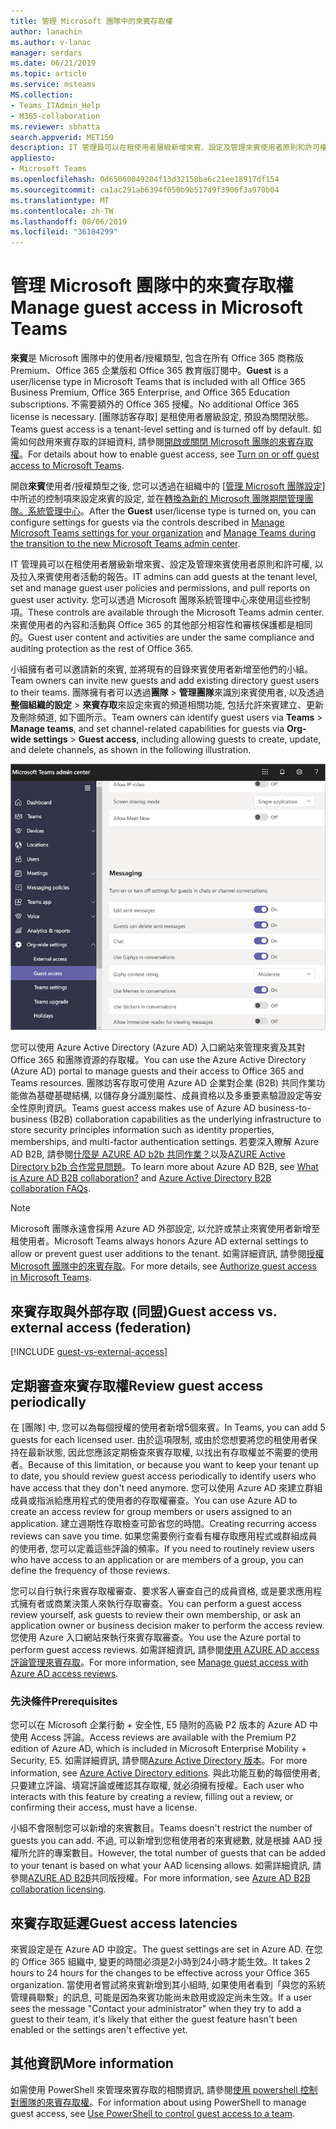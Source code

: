 ```yaml
---
title: 管理 Microsoft 團隊中的來賓存取權
author: lanachin
ms.author: v-lanac
manager: serdars
ms.date: 06/21/2019
ms.topic: article
ms.service: msteams
MS.collection:
- Teams_ITAdmin_Help
- M365-collaboration
ms.reviewer: sbhatta
search.appverid: MET150
description: IT 管理員可以在租使用者層級新增來賓、設定及管理來賓使用者原則和許可權、決定哪些使用者可以邀請客人, 以及拉入來賓使用者活動的報告。
appliesto:
- Microsoft Teams
ms.openlocfilehash: 0d65060049204f13d32158ba6c21ee18917df154
ms.sourcegitcommit: ca1ac291ab6394f050b9b517d9f3906f3a970b04
ms.translationtype: MT
ms.contentlocale: zh-TW
ms.lasthandoff: 08/06/2019
ms.locfileid: "36184299"
---
```

<a name="manage-guest-access-in-microsoft-teams"></a><span data-ttu-id="09dfe-103">管理 Microsoft 團隊中的來賓存取權</span><span class="sxs-lookup"><span data-stu-id="09dfe-103">Manage guest access in Microsoft Teams</span></span>
======================================

<span data-ttu-id="09dfe-104">**來賓**是 Microsoft 團隊中的使用者/授權類型, 包含在所有 Office 365 商務版 Premium、Office 365 企業版和 Office 365 教育版訂閱中。</span><span class="sxs-lookup"><span data-stu-id="09dfe-104">**Guest** is a user/license type in Microsoft Teams that is included with all Office 365 Business Premium, Office 365 Enterprise, and Office 365 Education subscriptions.</span></span> <span data-ttu-id="09dfe-105">不需要額外的 Office 365 授權。</span><span class="sxs-lookup"><span data-stu-id="09dfe-105">No additional Office 365 license is necessary.</span></span> <span data-ttu-id="09dfe-106">[團隊訪客存取] 是租使用者層級設定, 預設為關閉狀態。</span><span class="sxs-lookup"><span data-stu-id="09dfe-106">Teams guest access is a tenant-level setting and is turned off by default.</span></span> <span data-ttu-id="09dfe-107">如需如何啟用來賓存取的詳細資料, 請參閱[開啟或關閉 Microsoft 團隊的來賓存取權](set-up-guests.md)。</span><span class="sxs-lookup"><span data-stu-id="09dfe-107">For details about how to enable guest access, see [Turn on or off guest access to Microsoft Teams](set-up-guests.md).</span></span>

<span data-ttu-id="09dfe-108">開啟**來賓**使用者/授權類型之後, 您可以透過在組織中的 [[管理 Microsoft 團隊設定](enable-features-office-365.md)] 中所述的控制項來設定來賓的設定, 並在[轉換為新的 Microsoft 團隊期間管理團隊。系統管理中心](manage-teams-skypeforbusiness-admin-center.md)。</span><span class="sxs-lookup"><span data-stu-id="09dfe-108">After the **Guest** user/license type is turned on, you can configure settings for guests via the controls described in [Manage Microsoft Teams settings for your organization](enable-features-office-365.md) and [Manage Teams during the transition to the new Microsoft Teams admin center](manage-teams-skypeforbusiness-admin-center.md).</span></span>     
    
<span data-ttu-id="09dfe-109">IT 管理員可以在租使用者層級新增來賓、設定及管理來賓使用者原則和許可權, 以及拉入來賓使用者活動的報告。</span><span class="sxs-lookup"><span data-stu-id="09dfe-109">IT admins can add guests at the tenant level, set and manage guest user policies and permissions, and pull reports on guest user activity.</span></span> <span data-ttu-id="09dfe-110">您可以透過 Microsoft 團隊系統管理中心來使用這些控制項。</span><span class="sxs-lookup"><span data-stu-id="09dfe-110">These controls are available through the Microsoft Teams admin center.</span></span> <span data-ttu-id="09dfe-111">來賓使用者的內容和活動與 Office 365 的其他部分相容性和審核保護都是相同的。</span><span class="sxs-lookup"><span data-stu-id="09dfe-111">Guest user content and activities are under the same compliance and auditing protection as the rest of Office 365.</span></span>

<span data-ttu-id="09dfe-112">小組擁有者可以邀請新的來賓, 並將現有的目錄來賓使用者新增至他們的小組。</span><span class="sxs-lookup"><span data-stu-id="09dfe-112">Team owners can invite new guests and add existing directory guest users to their teams.</span></span> <span data-ttu-id="09dfe-113">團隊擁有者可以透過**團隊** > **管理團隊**來識別來賓使用者, 以及透過**整個組織的設定** > **來賓存取**來設定來賓的頻道相關功能, 包括允許來賓建立、更新及刪除頻道, 如下圖所示。</span><span class="sxs-lookup"><span data-stu-id="09dfe-113">Team owners can identify guest users via **Teams** > **Manage teams**, and set channel-related capabilities for guests via **Org-wide settings** > **Guest access**, including allowing guests to create, update, and delete channels, as shown in the following illustration.</span></span>

![團隊中的來賓許可權設定](media/manage-guest-access-image1.png)
  
<span data-ttu-id="09dfe-115">您可以使用 Azure Active Directory (Azure AD) 入口網站來管理來賓及其對 Office 365 和團隊資源的存取權。</span><span class="sxs-lookup"><span data-stu-id="09dfe-115">You can use the Azure Active Directory (Azure AD) portal to manage guests and their access to Office 365 and Teams resources.</span></span> <span data-ttu-id="09dfe-116">團隊訪客存取可使用 Azure AD 企業對企業 (B2B) 共同作業功能做為基礎基礎結構, 以儲存身分識別屬性、成員資格以及多重要素驗證設定等安全性原則資訊。</span><span class="sxs-lookup"><span data-stu-id="09dfe-116">Teams guest access makes use of Azure AD business-to-business (B2B) collaboration capabilities as the underlying infrastructure to store security principles information such as identity properties, memberships, and multi-factor authentication settings.</span></span> <span data-ttu-id="09dfe-117">若要深入瞭解 Azure AD B2B, 請參閱[什麼是 AZURE AD b2b 共同作業？](https://go.microsoft.com/fwlink/p/?linkid=853011)以及[AZURE Active Directory b2b 合作常見問題](https://go.microsoft.com/fwlink/p/?linkid=853020)。</span><span class="sxs-lookup"><span data-stu-id="09dfe-117">To learn more about Azure AD B2B, see [What is Azure AD B2B collaboration?](https://go.microsoft.com/fwlink/p/?linkid=853011) and [Azure Active Directory B2B collaboration FAQs](https://go.microsoft.com/fwlink/p/?linkid=853020).</span></span>

> [!NOTE]
> <span data-ttu-id="09dfe-118">Microsoft 團隊永遠會採用 Azure AD 外部設定, 以允許或禁止來賓使用者新增至租使用者。</span><span class="sxs-lookup"><span data-stu-id="09dfe-118">Microsoft Teams always honors Azure AD external settings to allow or prevent guest user additions to the tenant.</span></span> <span data-ttu-id="09dfe-119">如需詳細資訊, 請參閱[授權 Microsoft 團隊中的來賓存取](Teams-dependencies.md)。</span><span class="sxs-lookup"><span data-stu-id="09dfe-119">For more details, see [Authorize guest access in Microsoft Teams](Teams-dependencies.md).</span></span>
  
## <a name="guest-access-vs-external-access-federation"></a><span data-ttu-id="09dfe-120">來賓存取與外部存取 (同盟)</span><span class="sxs-lookup"><span data-stu-id="09dfe-120">Guest access vs. external access (federation)</span></span>

[!INCLUDE [guest-vs-external-access](includes/guest-vs-external-access.md)]

## <a name="review-guest-access-periodically"></a><span data-ttu-id="09dfe-121">定期審查來賓存取權</span><span class="sxs-lookup"><span data-stu-id="09dfe-121">Review guest access periodically</span></span>

<span data-ttu-id="09dfe-122">在 [團隊] 中, 您可以為每個授權的使用者新增5個來賓。</span><span class="sxs-lookup"><span data-stu-id="09dfe-122">In Teams, you can add 5 guests for each licensed user.</span></span> <span data-ttu-id="09dfe-123">由於這項限制, 或由於您想要將您的租使用者保持在最新狀態, 因此您應該定期檢查來賓存取權, 以找出有存取權並不需要的使用者。</span><span class="sxs-lookup"><span data-stu-id="09dfe-123">Because of this limitation, or because you want to keep your tenant up to date, you should review guest access periodically to identify users who have access that they don't need anymore.</span></span> <span data-ttu-id="09dfe-124">您可以使用 Azure AD 來建立群組成員或指派給應用程式的使用者的存取權審查。</span><span class="sxs-lookup"><span data-stu-id="09dfe-124">You can use Azure AD to create an access review for group members or users assigned to an application.</span></span> <span data-ttu-id="09dfe-125">建立週期性存取檢查可節省您的時間。</span><span class="sxs-lookup"><span data-stu-id="09dfe-125">Creating recurring access reviews can save you time.</span></span> <span data-ttu-id="09dfe-126">如果您需要例行查看有權存取應用程式或群組成員的使用者, 您可以定義這些評論的頻率。</span><span class="sxs-lookup"><span data-stu-id="09dfe-126">If you need to routinely review users who have access to an application or are members of a group, you can define the frequency of those reviews.</span></span> 

<span data-ttu-id="09dfe-127">您可以自行執行來賓存取權審查、要求客人審查自己的成員資格, 或是要求應用程式擁有者或商業決策人來執行存取審查。</span><span class="sxs-lookup"><span data-stu-id="09dfe-127">You can perform a guest access review yourself, ask guests to review their own membership, or ask an application owner or business decision maker to perform the access review.</span></span> <span data-ttu-id="09dfe-128">您使用 Azure 入口網站來執行來賓存取審查。</span><span class="sxs-lookup"><span data-stu-id="09dfe-128">You use the Azure portal to perform guest access reviews.</span></span> <span data-ttu-id="09dfe-129">如需詳細資訊, 請參閱[使用 AZURE AD access 評論管理來賓存取](https://docs.microsoft.com/en-us/azure/active-directory/governance/manage-guest-access-with-access-reviews)。</span><span class="sxs-lookup"><span data-stu-id="09dfe-129">For more information, see [Manage guest access with Azure AD access reviews](https://docs.microsoft.com/en-us/azure/active-directory/governance/manage-guest-access-with-access-reviews).</span></span>

###  <a name="prerequisites"></a><span data-ttu-id="09dfe-130">先決條件</span><span class="sxs-lookup"><span data-stu-id="09dfe-130">Prerequisites</span></span>

<span data-ttu-id="09dfe-131">您可以在 Microsoft 企業行動 + 安全性, E5 隨附的高級 P2 版本的 Azure AD 中使用 Access 評論。</span><span class="sxs-lookup"><span data-stu-id="09dfe-131">Access reviews are available with the Premium P2 edition of Azure AD, which is included in Microsoft Enterprise Mobility + Security, E5.</span></span> <span data-ttu-id="09dfe-132">如需詳細資訊, 請參閱[Azure Active Directory 版本](https://docs.microsoft.com/en-us/azure/active-directory/fundamentals/active-directory-whatis)。</span><span class="sxs-lookup"><span data-stu-id="09dfe-132">For more information, see [Azure Active Directory editions](https://docs.microsoft.com/en-us/azure/active-directory/fundamentals/active-directory-whatis).</span></span> <span data-ttu-id="09dfe-133">與此功能互動的每個使用者, 只要建立評論、填寫評論或確認其存取權, 就必須擁有授權。</span><span class="sxs-lookup"><span data-stu-id="09dfe-133">Each user who interacts with this feature by creating a review, filling out a review, or confirming their access, must have a license.</span></span>

<span data-ttu-id="09dfe-134">小組不會限制您可以新增的來賓數目。</span><span class="sxs-lookup"><span data-stu-id="09dfe-134">Teams doesn't restrict the number of guests you can add.</span></span> <span data-ttu-id="09dfe-135">不過, 可以新增到您租使用者的來賓總數, 就是根據 AAD 授權所允許的專案數目。</span><span class="sxs-lookup"><span data-stu-id="09dfe-135">However, the total number of guests that can be added to your tenant is based on what your AAD licensing allows.</span></span> <span data-ttu-id="09dfe-136">如需詳細資訊, 請參閱[AZURE AD B2B](https://docs.microsoft.com/en-us/azure/active-directory/b2b/licensing-guidance)共同版授權。</span><span class="sxs-lookup"><span data-stu-id="09dfe-136">For more information, see [Azure AD B2B collaboration licensing](https://docs.microsoft.com/en-us/azure/active-directory/b2b/licensing-guidance).</span></span>

## <a name="guest-access-latencies"></a><span data-ttu-id="09dfe-137">來賓存取延遲</span><span class="sxs-lookup"><span data-stu-id="09dfe-137">Guest access latencies</span></span>

<span data-ttu-id="09dfe-138">來賓設定是在 Azure AD 中設定。</span><span class="sxs-lookup"><span data-stu-id="09dfe-138">The guest settings are set in Azure AD.</span></span> <span data-ttu-id="09dfe-139">在您的 Office 365 組織中, 變更的時間必須是2小時到24小時才能生效。</span><span class="sxs-lookup"><span data-stu-id="09dfe-139">It takes 2 hours to 24 hours for the changes to be effective across your Office 365 organization.</span></span> <span data-ttu-id="09dfe-140">當使用者嘗試將來賓新增到其小組時, 如果使用者看到「與您的系統管理員聯繫」的訊息, 可能是因為來賓功能尚未啟用或設定尚未生效。</span><span class="sxs-lookup"><span data-stu-id="09dfe-140">If a user sees the message "Contact your administrator" when they try to add a guest to their team, it's likely that either the guest feature hasn't been enabled or the settings aren't effective yet.</span></span>

## <a name="more-information"></a><span data-ttu-id="09dfe-141">其他資訊</span><span class="sxs-lookup"><span data-stu-id="09dfe-141">More information</span></span>

<span data-ttu-id="09dfe-142">如需使用 PowerShell 來管理來賓存取的相關資訊, 請參閱[使用 powershell 控制對團隊的來賓存取權](guest-access-powershell.md)。</span><span class="sxs-lookup"><span data-stu-id="09dfe-142">For information about using PowerShell to manage guest access, see [Use PowerShell to control guest access to a team](guest-access-powershell.md).</span></span>


